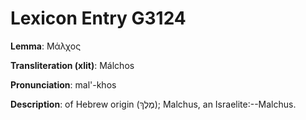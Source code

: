 # Lexicon Entry G3124

**Lemma**: Μάλχος

**Transliteration (xlit)**: Málchos

**Pronunciation**: mal'-khos

**Description**:
of Hebrew origin (מֶלֶךְ); Malchus, an Israelite:--Malchus.

